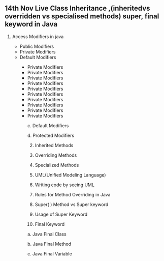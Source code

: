 <h2>14th Nov Live Class Inheritance ,(inheritedvs overridden vs specialised methods) super, final keyword in Java</h2>

<ol>
  <li>Access Modifiers in java</li>
<ul>
  <li>Public Modifiers</li>
  <li>Private Modifiers</li>
  <li> Default Modifiers</li>
<ul>
  <li>Private Modifiers</li>
  <li>Private Modifiers</li>
  <li>Private Modifiers</li>
  <li>Private Modifiers</li>
  <li>Private Modifiers</li>
  <li>Private Modifiers</li>
  <li>Private Modifiers</li>
  <li>Private Modifiers</li>
  <li>Private Modifiers</li>
  <li>Private Modifiers</li>
  



c. Default Modifiers

d. Protected Modifiers

2. Inherited Methods

3. Overriding Methods

4. Specialized Methods

5. UML(Unified Modeling Language)

6. Writing code by seeing UML

7. Rules for Method Overriding in Java

8. Super( ) Method vs Super keyword

9. Usage of Super Keyword

10. Final Keyword

a. Java Final Class

b. Java Final Method

c. Java Final Variable

